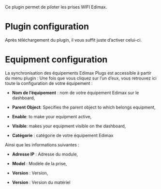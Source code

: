 Ce plugin permet de piloter les prises WIFI Edimax.

Plugin configuration
=======================

Après téléchargement du plugin, il vous suffit juste d’activer celui-ci.

Equipment configuration
=============================

La synchronisation des équipements Edimax Plugs est accessible à partir
du menu plugin : Une fois que vous cliquez sur l’un d’eux, vous
retrouvez ici toute la configuration de votre équipement :

-   **Nom de l’équipement** : nom de votre équipement Edimax sur le
    dashboard,

-   **Parent Object**: Specifies the parent object to which belongs
    equipment,

-   **Enable**: to make your equipment active,

-   **Visible**: makes your equipment visible on the dashboard,

-   **Catégorie** : catégorie de votre équipement Edimax

Ainsi que les informations suivantes :

-   **Adresse IP** : Adresse du module,

-   **Model** : Modèle de la prise,

-   **Version** : Version,

-   **Version** : Version du matériel



